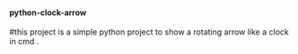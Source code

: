 #### python-clock-arrow
#this project is a simple python project to show a rotating arrow like a clock in cmd .

